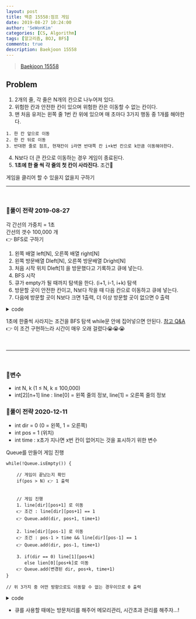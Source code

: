 ```yaml
---
layout: post
title: 백준 15558:점프 게임
date: 2019-08-27 10:24:00
author: 'SeWonKim'
categories: [CS, Algorithm]
tags: [알고리즘, BOJ, BFS]
comments: true
description: Baekjoon 15558
---
```


> [Baekjoon 15558](https://www.acmicpc.net/problem/15558)

## Problem

1. 2개의 줄, 각 줄은 N개의 칸으로 나누어져 있다.
2. 위험한 칸과 안전한 칸이 있으며 위험한 칸은 이동할 수 없는 칸이다.
3. 맨 처음 유저는 왼쪽 줄 1번 칸 위에 있으며 매 초마다 3가지 행동 중 1개를 해야한다.

```
1. 한 칸 앞으로 이동
2. 한 칸 뒤로 이동
3. 반대편 줄로 점프, 현재칸이 i라면 반대쪽 칸 i+k번 칸으로 k만큼 이동해야한다.
```

4. N보다 더 큰 칸으로 이동하는 경우 게임이 종료된다.
5. **1초에 한 줄 씩 각 줄의 첫 칸이 사라진다.** 조건🤔

게임을 클리어 할 수 있을지 없을지 구하기

---

&nbsp;
&nbsp;

### 🍳풀이 전략 2019-08-27

각 간선의 가중치 = 1초  
간선의 갯수 100,000 개  
👉 BFS로 구하기

1. 왼쪽 배열 left[N], 오른쪽 배열 right[N]
2. 왼쪽 방문배열 Dleft[N], 오른쪽 방문배열 Dright[N]
3. 처음 시작 위치 Dleft[1] 을 방문했다고 기록하고 큐에 넣는다.
4. BFS 시작
5. 큐가 empty가 될 때까지 탐색을 한다. (i+1, i-1, i+k) 탐색
6. 방문할 곳이 안전한 칸이고, N보다 작을 때 다음 칸으로 이동하고 큐에 넣는다.
7. 다음에 방문할 곳이 N보다 크면 1출력, 더 이상 방문할 곳이 없으면 0 출력

<details>
<summary>code</summary>
<div markdown="1">

```cpp
#include<iostream>
#include<cstdio>
#include<queue>
using namespace std;

int Dleft[100001];
int Dright[100001];

int main() {

	int n, k;
	cin >> n >> k;

	int left[100001];
	int right[100001];
	for (int i = 0; i < n; i++) {
		scanf("%1d", &left[i]);
		if (left[i] == 0) {
			Dleft[i] = -1;
		}
	}
	for (int i = 0; i < n; i++) {
		scanf("%1d", &right[i]);
		if (right[i] == 0) {
			Dright[i] = -1;
		}
	}

	queue<pair<char, int>> q;
	q.push(make_pair('l', 0));
	Dleft[0] = 1;
	int ans = 0;
	while (!q.empty())
	{
		int a = q.front().second;
		char line = q.front().first;
		q.pop();

		if (a + 1 >= n || a - 1 >= n || a+k >= n) {
			ans = 1;
			break;
		}


		if (line == 'l'){
			if (a + 1 < n && Dleft[a + 1] == 0){
				if (Dleft[a] <= a + 1) {
					q.push(make_pair('l', a + 1));
					Dleft[a + 1] = Dleft[a] + 1;
				}
			}
			if (a - 1 >= 0 && Dleft[a - 1] == 0){
				if (Dleft[a] <= a - 1) {
					q.push(make_pair('l', a - 1));
					Dleft[a - 1] = Dleft[a] + 1;
				}
			}

			if (a + k < n && Dright[a + k] == 0){
				if (Dleft[a] <= a + k) {
					q.push(make_pair('r', a + k));
					Dright[a + k] = Dleft[a] + 1;
				}
			}

		}
		else if (line == 'r') {
			if (a + 1 < n && Dright[a+1] == 0){
				if (Dright[a] <= a + 1) {
					q.push(make_pair('r', a + 1));
					Dright[a + 1] = Dright[a] + 1;
				}
			}
			if (a - 1 >= 0 && Dright[a - 1] == 0){
				if (Dright[a] <= a - 1) {
					q.push(make_pair('r', a - 1));
					Dright[a - 1] = Dright[a] + 1;
				}
			}
			if (a + k < n && Dleft[a + k] == 0 ){
				if (Dright[a] <= a + k) {
					q.push(make_pair('l', a + k));
					Dleft[a + k] = Dright[a] + 1;
				}
			}
		}
	}

	cout << ans << "\n";
	return 0;
}
```

</div>
</details>

1초에 한줄씩 사라지는 조건을 BFS 탐색 while문 안에 집어넣으면 안된다. [참고 Q&A](https://www.acmicpc.net/board/view/28373)  
👉 이 조건 구현하느라 시간이 매우 오래 걸렸다😭😭😭

&nbsp;
&nbsp;

---

&nbsp;
&nbsp;

### 🥚변수

- int N, k (1 ≤ N, k ≤ 100,000)
- int[2][n+1] line : line[0] = 왼쪽 줄의 정보, line[1] = 오른쪽 줄의 정보

### 🍳풀이 전략 2020-12-11

- int dir = 0 (0 = 왼쪽, 1 = 오른쪽)
- int pos = 1 (위치)
- int time : x초가 지나면 x번 칸이 없어지는 것을 표시하기 위한 변수

Queue를 만들어 게임 진행

```
while(!Queue.isEmpty()) {

	// 게임이 끝났는지 확인
	if(pos > N) 👉 1 출력


	// 게임 진행
	1. line[dir][pos+1] 로 이동
	👉 조건 : line[dir][pos+1] == 1
	👉 Queue.add(dir, pos+1, time+1)

	2. line[dir][pos-1] 로 이동
	👉 조건 : pos-1 > time && line[dir][pos-1] == 1
	👉 Queue.add(dir, pos-1, time+1)

	3. if(dir == 0) line[1][pos+k]
	   else lien[0][pos+k]로 이동
	👉 Queue.add(변경된 dir, pos+k, time+1)
}

// 위 3가지 중 어떤 방향으로도 이동할 수 없는 경우이므로 0 출력
```

<details>
<summary>code</summary>
<div markdown="1">

```java
import java.io.*;
import java.util.*;

public class Main {

	public static class Player {
		int dir, pos, time;

		public Player(int dir, int pos, int time) {
			this.dir = dir;
			this.pos = pos;
			this.time = time;
		}
	}

	public static void main(String[] args) throws Exception {
		BufferedReader br = new BufferedReader(new InputStreamReader(System.in));
		StringTokenizer st = new StringTokenizer(br.readLine(), " ");

		int N = Integer.parseInt(st.nextToken());
		int k = Integer.parseInt(st.nextToken());
		String[] line = new String[2];

		for (int i = 0; i < 2; i++) {
			line[i] = br.readLine();
		}

		int dir = 0;
		int pos = 0;
		int time = 0;

		Queue<Player> q = new LinkedList<Player>();
		boolean[][] visit = new boolean[2][N];
		q.add(new Player(dir, pos, time));
		visit[dir][pos] = true;


		while(!q.isEmpty()) {
			Player now = q.poll();
			int nDir = 0;
			if(now.dir == 0)	nDir = 1;
			else 				nDir = 0;

			// 게임이 끝났는지 확인
			if(now.pos+1 >= N || now.pos+k >= N) {
				System.out.println(1);
				return;
			}

			// 게임 진행
			if(line[now.dir].charAt(now.pos+1) == '1' && !visit[now.dir][now.pos+1]) {
				visit[now.dir][now.pos+1] = true;
				q.add(new Player(now.dir, now.pos+1, now.time+1));
			}

			if(now.pos-1 > now.time && line[now.dir].charAt(now.pos-1) == '1' && !visit[now.dir][now.pos-1]) {
				visit[now.dir][now.pos-1] = true;
				q.add(new Player(now.dir, now.pos-1, now.time+1));
			}

			if(line[nDir].charAt(now.pos+k) == '1' && !visit[nDir][now.pos+k]) {
				visit[nDir][now.pos+k] = true;
				q.add(new Player(nDir, now.pos+k, now.time+1));
			}
		}

		System.out.println(0);
	}

}

```

</div>
</details>

- 큐를 사용할 때에는 방문처리를 해주어 메모리관리, 시간초과 관리를 해주자...!
